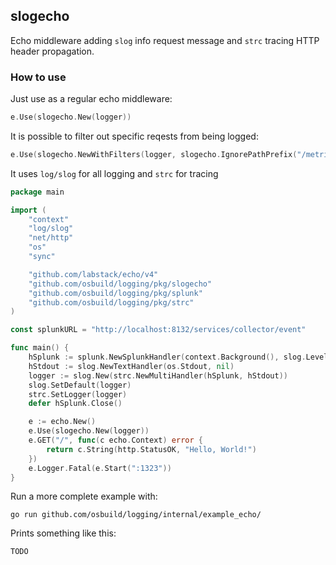 ## slogecho

Echo middleware adding `slog` info request message and `strc` tracing HTTP header propagation.

### How to use

Just use as a regular echo middleware:

```go
e.Use(slogecho.New(logger))
```

It is possible to filter out specific reqests from being logged:

```go
e.Use(slogecho.NewWithFilters(logger, slogecho.IgnorePathPrefix("/metrics")))
```

It uses `log/slog` for all logging and `strc` for tracing

```go
package main

import (
	"context"
	"log/slog"
	"net/http"
	"os"
	"sync"

	"github.com/labstack/echo/v4"
	"github.com/osbuild/logging/pkg/slogecho"
	"github.com/osbuild/logging/pkg/splunk"
	"github.com/osbuild/logging/pkg/strc"
)

const splunkURL = "http://localhost:8132/services/collector/event"

func main() {
	hSplunk := splunk.NewSplunkHandler(context.Background(), slog.LevelDebug, splunkURL, "t", "s", "h")
	hStdout := slog.NewTextHandler(os.Stdout, nil)
	logger := slog.New(strc.NewMultiHandler(hSplunk, hStdout))
	slog.SetDefault(logger)
	strc.SetLogger(logger)
	defer hSplunk.Close()

    e := echo.New()
    e.Use(slogecho.New(logger))
	e.GET("/", func(c echo.Context) error {
		return c.String(http.StatusOK, "Hello, World!")
	})
	e.Logger.Fatal(e.Start(":1323"))
}
```

Run a more complete example with:

```
go run github.com/osbuild/logging/internal/example_echo/
```

Prints something like this:

```
TODO
```
